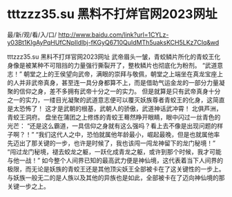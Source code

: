 # tttzzz35.su 黑料不打烊官网2023网址

最/新/观/看/入/口/ http://www.baidu.com/link?url=1CYLz-y03Bt1KIgAyPqHUfCNpIIdlbj-fKGyQ6710QuIdMTh5uaksKCH5LKz7CIq&wd

tttzzz35.su 黑料不打烊官网2023网址
武帝眉头一皱，青蛟鳞片所化的青蛟王化身像是被某种不可阻挡的力量强行撕裂开了，整枚鳞片也彻底化为粉剂。
    “武道意志！”
    朝堂之上的王侯望向武帝，满眼的崇拜与敬佩，朝堂之上端坐在真龙宝座上的人并非武帝真身，甚至连一具分身都算不上，而是借助气运金龙的一部分力量凝聚的信仰之身，差不多拥有武帝十分之一的实力。
    但是就算是只有武帝真身十分之一的实力，一缕目光凝聚的武道意志便可以覆灭妖族尊者青蛟王的化身，这简直是太恐怖了！
    这才是武朝的根基，武朝人的骄傲，武道神话武冲霄！
    北俱芦洲，青蛟王洞府。
    盘坐在蒲团之上修炼的青蛟王蓦然睁开眼睛，眼中闪过一丝青色的光芒：
    “还是这么霸道，一具信仰之身就有这么强吗？看上去不像是出现问题的样子啊？！”
    “我们这代人之中，恐怕就属他年龄最小，崛起最晚，但是也就属他率先迈出了那关键的一步，也许是时候了，我也该闯一闯龙神留下的龙门秘境！”
    “闯过龙门秘境，褪去蛟龙之躯，一跃化成青龙之躯，或许到那个时候，我才可能与他一战！”
    如今整个人间界已知的最高武力便是神仙境，这代表着当下人间界的极限，而无论是妖族的青蛟王还是其他顶尖妖王全部被卡在了这关键性的一步上。
    与妖族一般无二的是人族以及其他的异族也是如此，全部被卡在了迈向神仙境的那关键一步之上。
